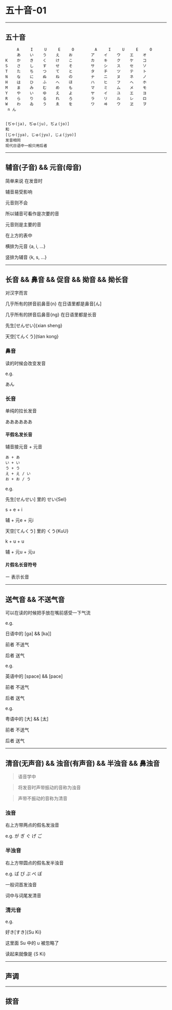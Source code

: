 # 五十音-01

---
## 五十音

```
     A     I     U     E     O         A     I     U     E     O
     あ    い    う    え    お        ア    イ    ウ    エ    オ
K    か    き    く    け    こ        カ    キ    ク    ケ    コ
S    さ    し    す    せ    そ        サ    シ    ス    セ    ソ
T    た    ち    つ    て    と        タ    チ    ツ    テ    ト
N    な    に    ぬ    ね    の        ナ    ニ    ヌ    ネ    ノ
H    は    ひ    ふ    へ    ほ        ハ    ヒ    フ    ヘ    ホ
M    ま    み    む    め    も        マ    ミ    ム    メ    モ
Y    や    い    ゆ    え    よ        ヤ    イ    ユ    エ    ヨ
R    ら    り    る    れ    ろ        ラ    リ    ル    レ    ロ
W    わ    ゐ    う    ゑ    を        ワ    ヰ    ウ    ヱ    ヲ
 n ん


[ぢゃ(ja), ぢゅ(ju), ぢょ(jo)]
和
[じゃ(jya), じゅ(jyu), じょ(jyo)]
发音相同
现代日语中一般只用后者

```




---
## 辅音(子音) && 元音(母音)

简单来说  在发音时

辅音易受影响



元音则不会




所以辅音可看作是次要的音

元音则是主要的音



在上方的表中

横排为元音 {a, i, ...}

竖排为辅音 {k, s, ...}





---
## 长音 && 鼻音 && 促音 && 拗音 && 拗长音

对汉字而言

几乎所有的拼音前鼻音{n}  在日语里都是鼻音[ん]

几乎所有的拼音后鼻音{ng} 在日语里都是长音

先生[せんせい]{xian sheng}

天空[てんくう]{tian kong}



### 鼻音

读的时候会改变发音

e.g.

あん



### 长音

单纯的拉长发音

ああああああ



#### 平假名发长音

辅音接元音 + 元音

```
あ + あ
い + い
う + う
え + え / い
お + お / う
```

e.g.

先生[せんせい] 里的 せい{SeI}

s + e + i

辅 + 元e + 元i



天空[てんくう] 里的 くう{KuU}

k + u + u

辅 + 元u + 元u




#### 片假名长音符号

ー 表示长音



---
## 送气音 && 不送气音

可以在读的时候把手放在嘴前感受一下气流



e.g.

日语中的 [ga] && [ka]]

前者 不送气

后者 送气




e.g.

英语中的 [space] && [pace]

前者 不送气

后者 送气




e.g.

粤语中的 [大] && [太]

前者 不送气

后者 送气






---
## 清音(无声音) && 浊音(有声音) && 半浊音 && 鼻浊音

> 语音学中

> 将发音时声带振动的音称为浊音

> 声带不振动的音称为清音



### 浊音

右上方带两点的假名发浊音

e.g.
    が  ぎ  ぐ  げ  ご




### 半浊音

右上方带圆点的假名发半浊音

e.g.
    ぱ  ぴ  ぷ  ぺ  ぽ


一般词首发浊音

词中与词尾发清音


### 清元音

e.g.

好き[すき]{Su Ki}

这里面 Su 中的 u 被忽略了

读起来就像是 {S Ki}





---
## 声调




---
## 拨音
